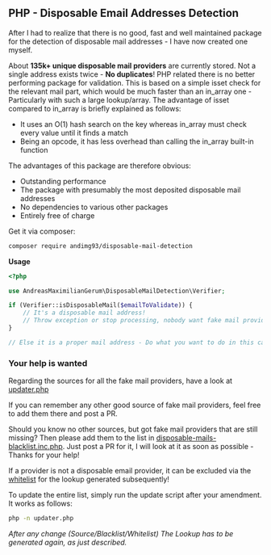 ##  PHP - Disposable Email Addresses Detection

After I had to realize that there is no good, fast and well maintained package for the detection of disposable mail addresses - I have now created one myself. 

About **135k+ unique disposable mail providers** are currently stored. Not a single address exists twice - **No duplicates**!
PHP related there is no better performing package for validation. This is based on a simple isset check for the relevant mail part, which would be much faster than an in_array one - Particularly with such a large lookup/array.
The advantage of isset compared to in_array is briefly explained as follows:
- It uses an O(1) hash search on the key whereas in_array must check every value until it finds a match
- Being an opcode, it has less overhead than calling the in_array built-in function

The advantages of this package are therefore obvious:
- Outstanding performance
- The package with presumably the most deposited disposable mail addresses
- No dependencies to various other packages
- Entirely free of charge

Get it via composer:
```bash
composer require andimg93/disposable-mail-detection
```

**Usage**
```php
<?php

use AndreasMaximilianGerum\DisposableMailDetection\Verifier;

if (Verifier::isDisposableMail($emailToValidate)) {
    // It's a disposable mail address!
    // Throw exception or stop processing, nobody want fake mail providers.
}

// Else it is a proper mail address - Do what you want to do in this case.
```

### Your help is wanted
Regarding the sources for all the fake mail providers, have a look at [updater.php](https://github.com/andimg93/DisposableMailDetection/blob/main/updater.php#L9 "updater.php")

If you can remember any other good source of fake mail providers, feel free to add them there and post a PR.

Should you know no other sources, but got fake mail providers that are still missing? Then please add them to the list in [disposable-mails-blacklist.inc.php](https://github.com/andimg93/DisposableMailDetection/blob/main/disposable-mails-blacklist.inc.php "disposable-mails-blacklist.inc.php"). Just post a PR for it, I will look at it as soon as possible - Thanks for your help!

If a provider is not a disposable email provider, it can be excluded via the [whitelist](https://github.com/andimg93/DisposableMailDetection/blob/main/disposable-mails-whitelist.inc.php "whitelist") for the lookup generated subsequently!

To update the entire list, simply run the update script after your amendment.
It works as follows:
```bash
php -n updater.php
```
*After any change (Source/Blacklist/Whitelist) The Lookup has to be generated again, as just described.*
